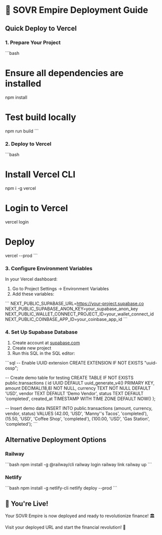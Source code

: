 # 🚀 SOVR Empire Deployment Guide

## Quick Deploy to Vercel

### 1. Prepare Your Project
\`\`\`bash
# Ensure all dependencies are installed
npm install

# Test build locally
npm run build
\`\`\`

### 2. Deploy to Vercel
\`\`\`bash
# Install Vercel CLI
npm i -g vercel

# Login to Vercel
vercel login

# Deploy
vercel --prod
\`\`\`

### 3. Configure Environment Variables

In your Vercel dashboard:
1. Go to Project Settings → Environment Variables
2. Add these variables:

\`\`\`
NEXT_PUBLIC_SUPABASE_URL=https://your-project.supabase.co
NEXT_PUBLIC_SUPABASE_ANON_KEY=your_supabase_anon_key
NEXT_PUBLIC_WALLET_CONNECT_PROJECT_ID=your_wallet_connect_id
NEXT_PUBLIC_COINBASE_APP_ID=your_coinbase_app_id
\`\`\`

### 4. Set Up Supabase Database

1. Create account at [supabase.com](https://supabase.com)
2. Create new project
3. Run this SQL in the SQL editor:

\`\`\`sql
-- Enable UUID extension
CREATE EXTENSION IF NOT EXISTS "uuid-ossp";

-- Create demo table for testing
CREATE TABLE IF NOT EXISTS public.transactions (
  id UUID DEFAULT uuid_generate_v4() PRIMARY KEY,
  amount DECIMAL(18,8) NOT NULL,
  currency TEXT NOT NULL DEFAULT 'USD',
  vendor TEXT DEFAULT 'Demo Vendor',
  status TEXT DEFAULT 'completed',
  created_at TIMESTAMP WITH TIME ZONE DEFAULT NOW()
);

-- Insert demo data
INSERT INTO public.transactions (amount, currency, vendor, status)
VALUES 
  (42.00, 'USD', 'Manny''s Tacos', 'completed'),
  (15.50, 'USD', 'Coffee Shop', 'completed'),
  (100.00, 'USD', 'Gas Station', 'completed');
\`\`\`

## Alternative Deployment Options

### Railway
\`\`\`bash
npm install -g @railway/cli
railway login
railway link
railway up
\`\`\`

### Netlify
\`\`\`bash
npm install -g netlify-cli
netlify deploy --prod
\`\`\`

## 🎉 You're Live!

Your SOVR Empire is now deployed and ready to revolutionize finance! 🏛️

Visit your deployed URL and start the financial revolution! 🚀
